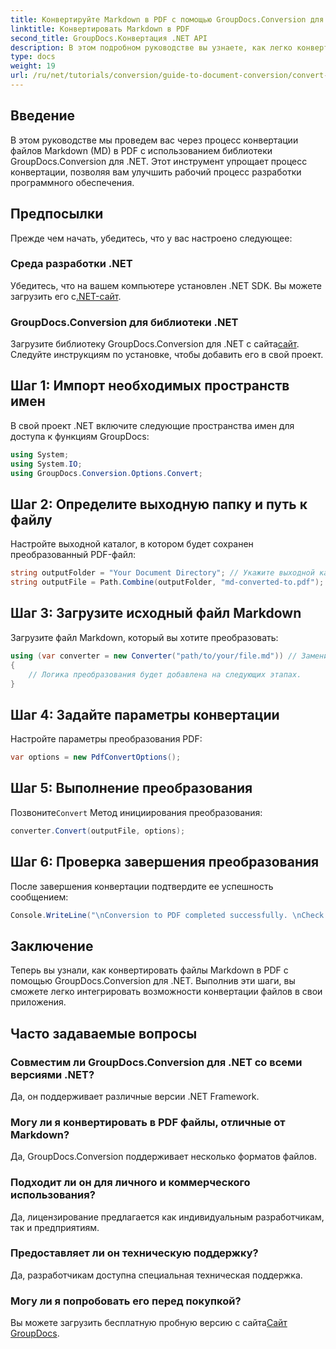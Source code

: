 ```yaml
---
title: Конвертируйте Markdown в PDF с помощью GroupDocs.Conversion для .NET
linktitle: Конвертировать Markdown в PDF
second_title: GroupDocs.Конвертация .NET API
description: В этом подробном руководстве вы узнаете, как легко конвертировать файлы Markdown (MD) в формат Portable Document Format (PDF) с помощью библиотеки GroupDocs.Conversion для .NET.
type: docs
weight: 19
url: /ru/net/tutorials/conversion/guide-to-document-conversion/convert-markdown-to-pdf/
---
```

## Введение

В этом руководстве мы проведем вас через процесс конвертации файлов Markdown (MD) в PDF с использованием библиотеки GroupDocs.Conversion для .NET. Этот инструмент упрощает процесс конвертации, позволяя вам улучшить рабочий процесс разработки программного обеспечения.

## Предпосылки

Прежде чем начать, убедитесь, что у вас настроено следующее:

### Среда разработки .NET
 Убедитесь, что на вашем компьютере установлен .NET SDK. Вы можете загрузить его с[.NET-сайт](https://dotnet.microsoft.com/download).

### GroupDocs.Conversion для библиотеки .NET
Загрузите библиотеку GroupDocs.Conversion для .NET с сайта[сайт](https://releases.groupdocs.com/conversion/net/). Следуйте инструкциям по установке, чтобы добавить его в свой проект.

## Шаг 1: Импорт необходимых пространств имен
В свой проект .NET включите следующие пространства имен для доступа к функциям GroupDocs:

```csharp
using System;
using System.IO;
using GroupDocs.Conversion.Options.Convert;
```

## Шаг 2: Определите выходную папку и путь к файлу
Настройте выходной каталог, в котором будет сохранен преобразованный PDF-файл:

```csharp
string outputFolder = "Your Document Directory"; // Укажите выходной каталог
string outputFile = Path.Combine(outputFolder, "md-converted-to.pdf");
```

## Шаг 3: Загрузите исходный файл Markdown
Загрузите файл Markdown, который вы хотите преобразовать:

```csharp
using (var converter = new Converter("path/to/your/file.md")) // Замените на путь к вашему MD-файлу
{
    // Логика преобразования будет добавлена на следующих этапах.
}
```

## Шаг 4: Задайте параметры конвертации
Настройте параметры преобразования PDF:

```csharp
var options = new PdfConvertOptions();
```

## Шаг 5: Выполнение преобразования
 Позвоните`Convert` Метод инициирования преобразования:

```csharp
converter.Convert(outputFile, options);
```

## Шаг 6: Проверка завершения преобразования
После завершения конвертации подтвердите ее успешность сообщением:

```csharp
Console.WriteLine("\nConversion to PDF completed successfully. \nCheck output in {0}", outputFolder);
```

## Заключение
Теперь вы узнали, как конвертировать файлы Markdown в PDF с помощью GroupDocs.Conversion для .NET. Выполнив эти шаги, вы сможете легко интегрировать возможности конвертации файлов в свои приложения.

## Часто задаваемые вопросы

### Совместим ли GroupDocs.Conversion для .NET со всеми версиями .NET?
Да, он поддерживает различные версии .NET Framework.

### Могу ли я конвертировать в PDF файлы, отличные от Markdown?
Да, GroupDocs.Conversion поддерживает несколько форматов файлов.

### Подходит ли он для личного и коммерческого использования?
Да, лицензирование предлагается как индивидуальным разработчикам, так и предприятиям.

### Предоставляет ли он техническую поддержку?
Да, разработчикам доступна специальная техническая поддержка.

### Могу ли я попробовать его перед покупкой?
 Вы можете загрузить бесплатную пробную версию с сайта[Сайт GroupDocs](https://releases.groupdocs.com/conversion/net/).